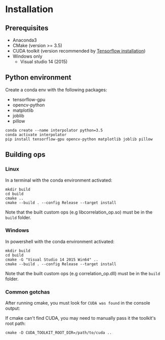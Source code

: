 # Installation

## Prerequisites

*   Anaconda3
*   CMake (version >= 3.5)
*   CUDA toolkit (version recommended by [Tensorflow installation](https://www.tensorflow.org/install/install_windows#requirements_to_run_tensorflow_with_gpu_support))
*   Windows only
    *   Visual studio 14 (2015)

## Python environment

Create a conda env with the following packages:
*   tensorflow-gpu
*   opencv-python
*   matplotlib
*   joblib
*   pillow

```
conda create --name interpolator python=3.5
conda activate interpolator
pip install tensorflow-gpu opencv-python matplotlib joblib pillow
```

## Building ops

### Linux

In a terminal with the conda environment activated:

```
mkdir build
cd build
cmake ..
cmake --build . --config Release --target install
```

Note that the built custom ops (e.g libcorrelation_op.so) must be in the `build` folder.

### Windows

In powershell with the conda environment activated:

```
mkdir build
cd build
cmake -G "Visual Studio 14 2015 Win64" ..
cmake --build . --config Release --target install
```

Note that the built custom ops (e.g correlation_op.dll) must be in the `build` folder.

### Common gotchas

After running cmake, you must look for ```CUDA was found``` in the console output:

If cmake can't find CUDA, you may need to manually pass it the toolkit's root path:

```
cmake -D CUDA_TOOLKIT_ROOT_DIR=/path/to/cuda ..
```
